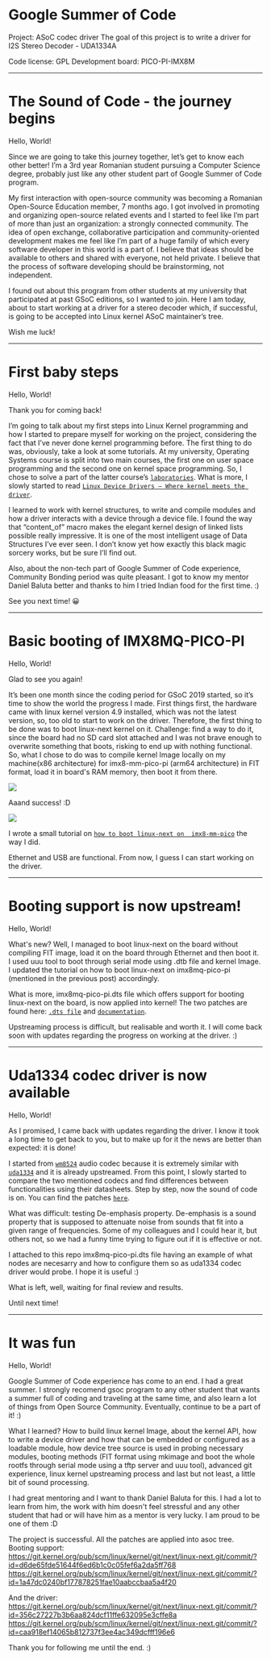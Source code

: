 Google Summer of Code
================================================

Project: ASoC codec driver
The goal of this project is to write a driver for I2S Stereo Decoder - UDA1334A

Code license: GPL
Development board: PICO-PI-IMX8M

--------------------------------------------------------------------------------

# The Sound of Code - the journey begins

Hello, World!

Since we are going to take this journey together, let’s get to know each other
better! I’m a 3rd year Romanian student pursuing a Computer Science degree,
probably just like any other student part of Google Summer of Code program.

My first interaction with open-source community was becoming a Romanian
Open-Source Education member, 7 months ago. I got involved in promoting and
organizing open-source related events and I started to feel like I’m part of
more than just an organization: a strongly connected community. The idea of
open exchange, collaborative participation and community-oriented development
makes me feel like I’m part of a huge family of which every software developer
in this world is a part of. I believe that ideas should be available to others
and shared with everyone, not held private. I believe that the process of
software developing should be brainstorming, not independent.

I found out about this program from other students at my university that
participated at past GSoC editions, so I wanted to join. Here I am today, about
to start working at a driver for a stereo decoder which, if successful, is
going to be accepted into Linux kernel ASoC maintainer’s tree.

Wish me luck!

--------------------------------------------------------------------------------

# First baby steps

Hello, World!

Thank you for coming back!

I’m going to talk about my first steps into Linux Kernel programming and how
I started to prepare myself for working on the project, considering the fact
that I’ve never done kernel programming before. The first thing to do was,
obviously, take a look at some tutorials. At my university, Operating Systems
course is split into two main courses, the first one on user space programming
and the second one on kernel space programming. So, I chose to solve a part of
the latter course’s
[`laboratories`](https://linux-kernel-labs.github.io/master/labs/introduction.html). What is more, I slowly started to read [`Linux Device Drivers – Where
kernel meets the driver`](https://www.oreilly.com/openbook/linuxdrive3/book/).

I learned to work with kernel structures, to write and compile modules and how
a driver interacts with a device through a device file. I found the way that
“content_of” macro makes the elegant kernel design of linked lists possible
really impressive. It is one of the most intelligent usage of Data Structures
I’ve ever seen. I don’t know yet how exactly this black magic sorcery works,
but be sure I’ll find out.

Also, about the non-tech part of Google Summer of Code experience, Community
Bonding period was quite pleasant. I got to know my mentor Daniel Baluta better
and thanks to him I tried Indian food for the first time. :)

See you next time! 😀

--------------------------------------------------------------------------------

# Basic booting of IMX8MQ-PICO-PI

Hello, World!

Glad to see you again!

It’s been one month since the coding period for GSoC 2019 started, so it’s time
to show the world the progress I made. First things first, the hardware came
with linux kernel version 4.9 installed, which was not the latest version, so,
too old to start to work on the driver. Therefore, the first thing to be done
was to boot linux-next kernel on it. Challenge: find a way to do it, since the
board had no SD card slot attached and I was not brave enough to overwrite
something that boots, risking to end up with nothing functional. So, what I
chose to do was to compile kernel Image locally on my machine(x86 architecture)
for imx8-mm-pico-pi (arm64 architecture) in FIT format, load it in board's RAM
memory, then boot it from there.

![](https://github.com/andramaria1997/gsoc/blob/master\images\loadimage.png)

Aaand success! :D

![](https://github.com/andramaria1997/gsoc/blob/master\images\firstboot.png)

I wrote a small tutorial on [`how to boot linux-next on 
imx8-mm-pico`](https://github.com/andramaria1997/gsoc/blob/master/boot-linux-next.md)
the way I did.

Ethernet and USB are functional. From now, I guess I can start working on the
driver.

--------------------------------------------------------------------------------

# Booting support is now upstream!

Hello, World!

What's new? Well, I managed to boot linux-next on the board without compiling
FIT image, load it on the board through Ethernet and then boot it. I used uuu
tool to boot through serial mode using .dtb file and kernel Image. I updated
the tutorial on how to boot linux-next on imx8mq-pico-pi (mentioned in the
previous post) accordingly.

What is more, imx8mq-pico-pi.dts file which offers support for booting
linux-next on the board, is now applied into kernel! The two patches are found here: [`.dts file`](https://git.kernel.org/pub/scm/linux/kernel/git/shawnguo/linux.git/commit/?h=for-next&id=356c27227b3b6aa824dcf11ffe632095e3cffe8a) and [`documentation`](https://git.kernel.org/pub/scm/linux/kernel/git/shawnguo/linux.git/commit/?h=for-next&id=1a47dc0240bf177878251fae10aabccbaa5a4f20).

Upstreaming process is difficult, but realisable and worth it. I will come back
soon with updates regarding the progress on working at the driver. :)

--------------------------------------------------------------------------------

# Uda1334 codec driver is now available

Hello, World!

As I promised, I came back with updates regarding the driver. I know it took
a long time to get back to you, but to make up for it the news are better than
expected: it is done!

I started from [`wm8524`](https://statics.cirrus.com/pubs/proDatasheet/WM8524_v4.1.pdf) audio codec because it is extremely similar with [`uda1334`](https://www.nxp.com/docs/en/data-sheet/UDA1334ATS.pdf)
and it is already upstreamed. From this point, I slowly started to compare the
two mentioned codecs and find differences between functionalities using their
datasheets. Step by step, now the sound of code is on. You can find the patches
[`here`](https://lkml.org/lkml/2019/7/31/381).

What was difficult: testing De-emphasis property. De-emphasis is a sound property
that is supposed to attenuate noise from sounds that fit into a given range of
frequencies. Some of my colleagues and I could hear it, but others not, so we
had a funny time trying to figure out if it is effective or not.

I attached to this repo imx8mq-pico-pi.dts file having an example of what nodes
are necesarry and how to configure them so as uda1334 codec driver would probe.
I hope it is useful :)

What is left, well, waiting for final review and results.

Until next time!

--------------------------------------------------------------------------------

# It was fun

Hello, World!

Google Summer of Code experience has come to an end. I had a great summer.
I strongly recomend gsoc program to any other student that wants a summer full
of coding and traveling at the same time, and also learn a lot of things from
Open Source Community. Eventually, continue to be a part of it! :)

What I learned? How to build linux kernel Image, about the kernel API, how to
write a device driver and how that can be embedded or configured as a loadable
module, how device tree source is used in probing necessary modules, booting
methods (FIT format using mkimage and boot the whole rootfs through serial mode
using a tftp server and uuu tool), advanced git experience, linux kernel
upstreaming process and last but not least, a little bit of sound processing.

I had great mentoring and I want to thank Daniel Baluta for this. I had a lot
to learn from him, the work with him doesn't feel stressful and any other
student that had or will have him as a mentor is very lucky. I am proud to be
one of them :D

The project is successful. All the patches are applied into asoc tree.  
Booting support:  
https://git.kernel.org/pub/scm/linux/kernel/git/next/linux-next.git/commit/?id=d6de65fde51644f6ed6b1c0c05fef6a2da5ff768  
https://git.kernel.org/pub/scm/linux/kernel/git/next/linux-next.git/commit/?id=1a47dc0240bf177878251fae10aabccbaa5a4f20

And the driver:  
https://git.kernel.org/pub/scm/linux/kernel/git/next/linux-next.git/commit/?id=356c27227b3b6aa824dcf11ffe632095e3cffe8a  
https://git.kernel.org/pub/scm/linux/kernel/git/next/linux-next.git/commit/?id=caa918ef14065b812737f3ee4ac349dcfff196e6

Thank you for following me until the end. :)
